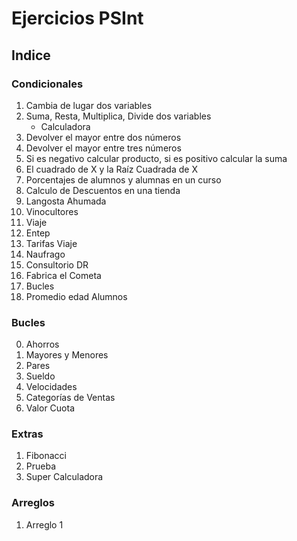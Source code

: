 # Ejercicios PSInt

## Indice

### Condicionales

1. Cambia de lugar dos variables
2. Suma, Resta, Multiplica, Divide dos variables
    * Calculadora
3. Devolver el mayor entre dos números
4. Devolver el mayor entre tres números
5. Si es negativo calcular producto, si es positivo calcular la suma
6. El cuadrado de X y la Raíz Cuadrada de X
7. Porcentajes de alumnos y alumnas en un curso
8. Calculo de Descuentos en una tienda
9. Langosta Ahumada
10. Vinocultores
11. Viaje
12. Entep
13. Tarifas Viaje
14. Naufrago
15. Consultorio DR
16. Fabrica el Cometa
17. Bucles
18. Promedio edad Alumnos

### Bucles
0. Ahorros
1. Mayores y Menores
2. Pares
3. Sueldo
4. Velocidades
5. Categorías de Ventas
6. Valor Cuota

### Extras
1. Fibonacci
2. Prueba
3. Super Calculadora

### Arreglos
1. Arreglo 1
